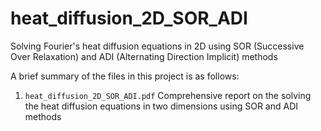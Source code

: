 # heat_diffusion_2D_SOR_ADI
Solving Fourier's heat diffusion equations in 2D using SOR (Successive Over Relaxation) and ADI (Alternating Direction Implicit) methods

A brief summary of the files in this project is as follows:

1. `heat_diffusion_2D_SOR_ADI.pdf`
Comprehensive report on the solving the heat diffusion equations in two dimensions using SOR and ADI methods
